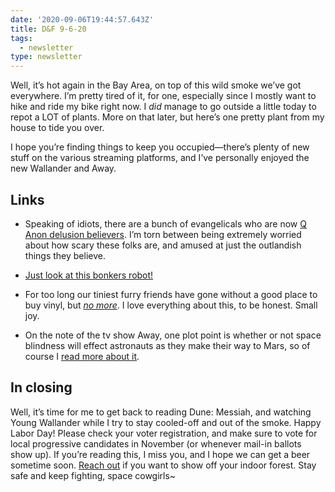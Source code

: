 ```yaml
---
date: '2020-09-06T19:44:57.643Z'
title: D&F 9-6-20
tags:
  - newsletter
type: newsletter
---
```


Well, it’s hot again in the Bay Area, on top of this wild smoke we’ve got everywhere. I’m pretty tired of it, for one, especially since I mostly want to hike and ride my bike right now. I *did* manage to go outside a little today to repot a LOT of plants. More on that later, but here’s one pretty plant from my house to tide you over.

I hope you’re finding things to keep you occupied—there’s plenty of new stuff on the various streaming platforms, and I’ve personally enjoyed the new Wallander and Away.

## Links

* Speaking of idiots, there are a bunch of evangelicals who are now [Q Anon delusion believers](https://www.technologyreview.com/2020/08/26/1007611/how-qanon-is-targeting-evangelicals/). I’m torn between being extremely worried about how scary these folks are, and amused at just the outlandish things they believe.
* [Just look at this bonkers robot!](https://www.reddit.com/r/shittyrobots/comments/iizzfz/idk_where_this_belongs_but_thought_this_sub_might/)
* For too long our tiniest furry friends have gone without a good place to buy vinyl, but [*no more*](https://www.thenational.ae/arts-culture/art/ricotta-records-tiny-record-store-by-anonymouse-pops-up-in-sweden-1.1059889). I love everything about this, to be honest. Small joy.

* On the note of the tv show Away, one plot point is whether or not space blindness will effect astronauts as they make their way to Mars, so of course I [read more about it](https://www.sciencealert.com/we-finally-know-why-astronauts-lose-their-vision-in-space-and-it-s-bad-news-for-mars-missions).

## In closing

Well, it’s time for me to get back to reading Dune: Messiah, and watching Young Wallander while I try to stay cooled-off and out of the smoke. Happy Labor Day! Please check your voter registration, and make sure to vote for local progressive candidates in November (or whenever mail-in ballots show up). If you’re reading this, I miss you, and I hope we can get a beer sometime soon. [Reach out](mailto:newsletter@brookshelley.com) if you want to show off your indoor forest. Stay safe and keep fighting, space cowgirls~
